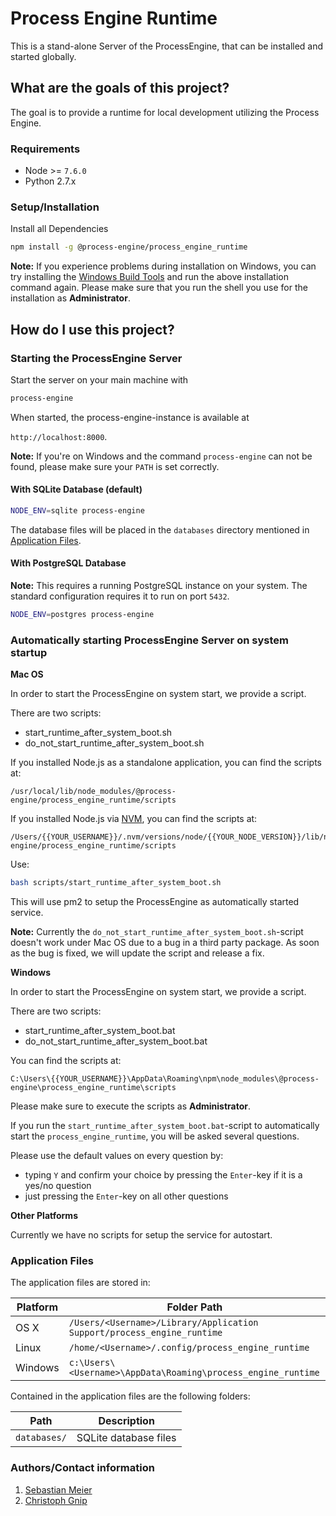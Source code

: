 # Process Engine Runtime

This is a stand-alone Server of the ProcessEngine, that can be installed and started globally.

## What are the goals of this project?

The goal is to provide a runtime for local development utilizing the Process
Engine.

### Requirements

- Node >= `7.6.0`
- Python 2.7.x

### Setup/Installation


Install all Dependencies

```bash
npm install -g @process-engine/process_engine_runtime
```

__Note:__ If you experience problems during installation on Windows, you can try
installing the [Windows Build
Tools](https://www.npmjs.com/package/windows-build-tools) and run the above
installation command again.
Please make sure that you run the shell you use for
the installation as **Administrator**.


## How do I use this project?

### Starting the ProcessEngine Server

Start the server on your main machine with

```bash
process-engine
```

When started, the process-engine-instance is available at

`http://localhost:8000`.

__Note:__ If you're on Windows and the command `process-engine` can not be
found, please make sure your `PATH` is set correctly.

#### With SQLite Database (default)

```bash
NODE_ENV=sqlite process-engine
```

The database files will be placed in the `databases` directory mentioned in
[Application Files](#application_files).

#### With PostgreSQL Database

__Note:__ This requires a running PostgreSQL instance on your system. The
standard configuration requires it to run on port `5432`.

```bash
NODE_ENV=postgres process-engine
```

### Automatically starting ProcessEngine Server on system startup

**Mac OS**

In order to start the ProcessEngine on system start, we provide a script.

There are two scripts:
* start_runtime_after_system_boot.sh
* do_not_start_runtime_after_system_boot.sh

If you installed Node.js as a standalone application, you can find the scripts
at:
```
/usr/local/lib/node_modules/@process-engine/process_engine_runtime/scripts
```

If you installed Node.js via [NVM](https://github.com/creationix/nvm), you can
find the scripts at:
```
/Users/{{YOUR_USERNAME}}/.nvm/versions/node/{{YOUR_NODE_VERSION}}/lib/node_modules/@process-engine/process_engine_runtime/scripts
```

Use:

```bash
bash scripts/start_runtime_after_system_boot.sh
```

This will use pm2 to setup the ProcessEngine as automatically started service.

__Note:__ Currently the `do_not_start_runtime_after_system_boot.sh`-script 
doesn't work under Mac OS due to a bug in a third party package. As soon as the
bug is fixed, we will update the script and release a fix. 

**Windows**

In order to start the ProcessEngine on system start, we provide a script.

There are two scripts:
* start_runtime_after_system_boot.bat
* do_not_start_runtime_after_system_boot.bat

You can find the scripts at:
```
C:\Users\{{YOUR_USERNAME}}\AppData\Roaming\npm\node_modules\@process-engine\process_engine_runtime\scripts
```

Please make sure to execute the scripts as __Administrator__.

If you run the `start_runtime_after_system_boot.bat`-script to automatically
start the `process_engine_runtime`, you will be asked several questions.

Please use the default values on every question by:
* typing `Y` and confirm your choice by pressing the `Enter`-key if it is a
  yes/no question
* just pressing the `Enter`-key on all other questions  


**Other Platforms**

Currently we have no scripts for setup the service for autostart.

### Application Files <a name="application_files"></a>

The application files are stored in:

| Platform  | Folder Path                                                            |
| --------- | ----------                                                             |
| OS X      | `/Users/<Username>/Library/Application Support/process_engine_runtime` |
| Linux     | `/home/<Username>/.config/process_engine_runtime`                      |
| Windows   | `c:\Users\<Username>\AppData\Roaming\process_engine_runtime`           |

Contained in the application files are the following folders:

| Path         | Description           |
| ---------    | ----------            |
| `databases/` | SQLite database files |

### Authors/Contact information

1. [Sebastian Meier](mailto:sebastian.meier@5minds.de)
1. [Christoph Gnip](mailto:christoph.gnip@5minds.de)
